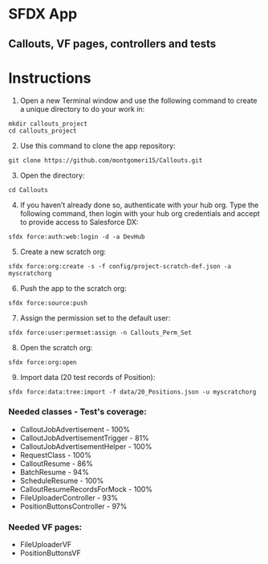 # SFDX  App
## Callouts, VF pages, controllers and tests
# Instructions
1. Open a new Terminal window and use the following command to create a unique directory to do your work in:
```
mkdir callouts_project
cd callouts_project
```

2. Use this command to clone the app repository:
```
git clone https://github.com/montgomeri15/Callouts.git
```

3. Open the directory:
```
cd Callouts
```

4. If you haven’t already done so, authenticate with your hub org. Type the following command, then login with your hub org credentials and accept to provide access to Salesforce DX:
```
sfdx force:auth:web:login -d -a DevHub
```

5. Create a new scratch org:
```
sfdx force:org:create -s -f config/project-scratch-def.json -a  myscratchorg
```

6. Push the app to the scratch org:
```
sfdx force:source:push
```

7. Assign the permission set to the default user:
```
sfdx force:user:permset:assign -n Callouts_Perm_Set
```

8. Open the scratch org:
```
sfdx force:org:open
```

9. Import data (20 test records of Position):
```
sfdx force:data:tree:import -f data/20_Positions.json -u myscratchorg
```



### Needed classes - Test's coverage:
* CalloutJobAdvertisement - 100%
* CalloutJobAdvertisementTrigger - 81%
* CalloutJobAdvertisementHelper - 100%
* RequestClass - 100%
* CalloutResume - 86%
* BatchResume - 94%
* ScheduleResume - 100%
* CalloutResumeRecordsForMock - 100%
* FileUploaderController - 93%
* PositionButtonsController - 97%

### Needed VF pages:
* FileUploaderVF
* PositionButtonsVF